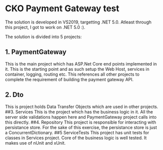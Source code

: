# CKO Payment Gateway test

The solution is developed in VS2019, targetting .NET 5.0. Atleast through this project, I got to work on .NET 5.0 :).

The solution is divided into 5 projects:
## 1. PaymentGateway
This is the main project which has ASP.Net Core end points implemented in it. This is the starting point and as such setup the Web Host, services in container, logging, routing etc.
This references all other projects to complete the requirement of building the payment gateway API.
## 2. Dto
This is project holds Data Transfer Objects which are used in other projects.
##3. Services
This is the project which has the business logic in it. All the server side validations happen here and PaymentGateway project calls into this directly.
##4. Repository
This project is responsible for interacting with persistance store. For the sake of this exercise, the persistance store is just a ConcurrentDictionary.
##5 ServiceTests
This project has unit tests for classes in Services project. Core of the business logic is well tested. It makes use of nUnit and xUnit.
